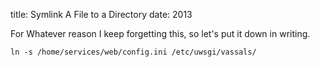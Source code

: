 title: Symlink A File to a Directory
date: 2013

For Whatever reason I keep forgetting this, so let's put it down in writing.

`ln -s /home/services/web/config.ini /etc/uwsgi/vassals/ `

